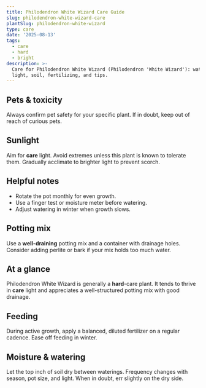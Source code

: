 ```yaml
---
title: Philodendron White Wizard Care Guide
slug: philodendron-white-wizard-care
plantSlug: philodendron-white-wizard
type: care
date: '2025-08-13'
tags:
  - care
  - hard
  - bright
description: >-
  Care for Philodendron White Wizard (Philodendron 'White Wizard'): watering,
  light, soil, fertilizing, and tips.
---
```

## Pets & toxicity
Always confirm pet safety for your specific plant. If in doubt, keep out of reach of curious pets.

## Sunlight
Aim for **care** light. Avoid extremes unless this plant is known to tolerate them. Gradually acclimate to brighter light to prevent scorch.

## Helpful notes
- Rotate the pot monthly for even growth.
- Use a finger test or moisture meter before watering.
- Adjust watering in winter when growth slows.

## Potting mix
Use a **well-draining** potting mix and a container with drainage holes. Consider adding perlite or bark if your mix holds too much water.

## At a glance
Philodendron White Wizard is generally a **hard**-care plant. It tends to thrive in **care** light and appreciates a well-structured potting mix with good drainage.

## Feeding
During active growth, apply a balanced, diluted fertilizer on a regular cadence. Ease off feeding in winter.

## Moisture & watering
Let the top inch of soil dry between waterings. Frequency changes with season, pot size, and light. When in doubt, err slightly on the dry side.
